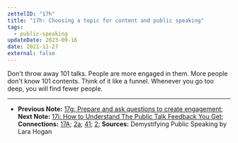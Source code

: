```yaml
---
zettelID: "17h"
title: "17h: Choosing a topic for content and public speaking"
tags:
  - public-speaking
updateDate: 2023-09-16
date: 2021-11-27
external: false
---
```


Don't throw away 101 talks. People are more engaged in them. More people don't know 101 contents. Think of it like a funnel. Whenever you go too deep, you will find fewer people.

---

- **Previous Note:** [17g: Prepare and ask questions to create engagement](/notes/17g/);
**Next Note:** [17i: How to Understand The Public Talk Feedback You Get](/notes/17i/);
**Connections:** [17A](/notes/17a/); [2a](/notes/2a/); [41](/notes/41/); [2](/notes/2/);
**Sources:**  Demystifying Public Speaking by Lara Hogan
